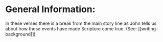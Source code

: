 # General Information:

In these verses there is a break from the main story line as John tells us about how these events have made Scripture come true. (See: [[writing-background]])